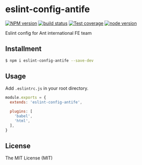 # eslint-config-antife

[![NPM version][npm-image]][npm-url]
[![build status][travis-image]][travis-url]
[![Test coverage][coveralls-image]][coveralls-url]
[![node version][node-image]][node-url]

[npm-image]: http://img.shields.io/npm/v/eslint-config-antife.svg?style=flat-square
[npm-url]: http://npmjs.org/package/eslint-config-antife
[travis-image]: https://img.shields.io/travis/ant-ife/eslint-config-antife.svg?style=flat-square
[travis-url]: https://travis-ci.org/ant-ife/eslint-config-antife
[coveralls-image]: https://img.shields.io/coveralls/ant-ife/eslint-config-antife.svg?style=flat-square
[coveralls-url]: https://coveralls.io/r/ant-ife/eslint-config-antife?branch=master
[node-image]: https://img.shields.io/badge/node.js-%3E=8-green.svg?style=flat-square
[node-url]: http://nodejs.org/download/

Eslint config for Ant international FE team

## Installment

```bash
$ npm i eslint-config-antife --save-dev
```

## Usage

Add `.eslintrc.js` in your root directory.

```javascript
module.exports = {
  extends: 'eslint-config-antife',

  plugins: [
    'babel',
    'html',
  ],
}
```

## License

The MIT License (MIT)
